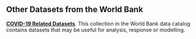 
## Other Datasets from the World Bank ##

**[COVID-19 Related Datasets][ddh]**.
This collection in the World Bank data catalog contains datasets that may be useful for analysis, response or modelling.

[ddh]: https://datacatalog.worldbank.org/search?search_api_views_fulltext_op=AND&f%5B0%5D=field_collection_field%3A2026


